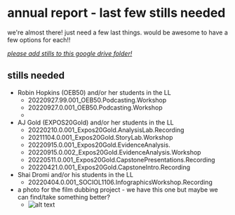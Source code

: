 # annual report - last few stills needed

we're almost there! just need a few last things. would be awesome to have a few options for each!!

*[please add stills to this google drive folder!](https://drive.google.com/drive/folders/1-yfzN7yq66shD0sc5Jm0WAhm_6z9Se99)*
## stills needed
 
* Robin Hopkins (OEB50) and/or her students in the LL
    * 20220927.99.001_OEB50.Podcasting.Workshop
    * 20220927.0.001_OEB50.Podcasting.Workshop
    * 
* AJ Gold (EXPOS20Gold) and/or her students in the LL 
    * 20220210.0.001_Expos20Gold.AnalysisLab.Recording
    * 20211104.0.001_Expos20Gold.StoryLab.Workshop
    * 20220915.0.001_Expos20Gold.EvidenceAnalysis.
    * 20220915.0.002_Expos20Gold.EvidenceAnalysis.Workshop 
    * 20220511.0.001_Expos20Gold.CapstonePresentations.Recording
    * 20220421.0.001_Expos20Gold.CapstoneIntro.Recording
* Shai Dromi and/or his students in the LL
    * 20220404.0.001_SOCIOL1106.InfographicsWorkshop.Recording
* a photo for the film dubbing project - we have this one but maybe we can find/take something better?
    * ![alt text](https://files.slack.com/files-pri/T0HTW3H0V-F03BL4SJ2PM/cle__o_de_5_a___7.jpeg?pub_secret=f6c6edd2fb)
